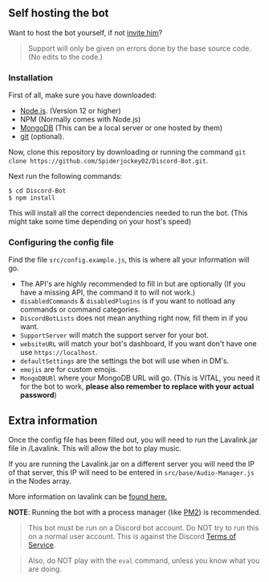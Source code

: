 ## Self hosting the bot
Want to host the bot yourself, if not [invite him](https://discord.com/oauth2/authorize?response_type=code&client_id=647203942903840779&permissions=8&scope=bot)?

>Support will only be given on errors done by the base source code. (No edits to the code.)
### Installation

First of all, make sure you have downloaded:
 * [Node.js](https://nodejs.org/en/). (Version 12 or higher)
 * NPM (Normally comes with Node.js)
 * [MongoDB](https://www.mongodb.com/) (This can be a local server or one hosted by them)
 * [git](https://git-scm.com/) (optional).

Now, clone this repository by
downloading or running the command `git clone https://github.com/Spiderjockey02/Discord-Bot.git`.

Next run the following commands:
```
$ cd Discord-Bot
$ npm install
```
This will install all the correct dependencies needed to run the bot. (This might take some time depending on your host's speed)


### Configuring the config file

Find the file `src/config.example.js`, this is where all your information will go.
* The API's are highly recommended to fill in but are optionally (If you have a missing API, the command it  to will not work.)
* `disabledCommands` & `disabledPlugins` is if you want to notload any commands or command categories.
* `DiscordBotLists` does not mean anything right now, fill them in if you want.
* `SupportServer` will match the support server for your bot.
* `websiteURL` will match your bot's dashboard, If you want don't have one use `https://localhost`.
* `defaultSettings` are the settings the bot will use when in DM's.
* `emojis` are for custom emojis.
* `MongoDBURl` where your MongoDB URL will go. (This is VITAL, you need it for the bot to work, **please also remember to replace <password> with your actual password**)


## Extra information
Once the config file has been filled out, you will need to run the Lavalink.jar file in /Lavalink. This will allow the bot to play music.

If you are running the Lavalink.jar on a different server you will need the IP of that server, this IP will need to be entered in `src/base/Audio-Manager.js` in the Nodes array.

More information on lavalink can be [found here.](https://github.com/Frederikam/Lavalink)


**NOTE**: Running the bot with a process manager (like [PM2](https://discordjs.guide/improving-dev-environment/pm2.html)) is recommended.

>This bot must be run on a Discord bot account. Do NOT try to run this on a normal user account. This is against the Discord [Terms of Service](https://discord.com/terms).

>Also, do NOT play with the `eval` command, unless you know what you are doing.
